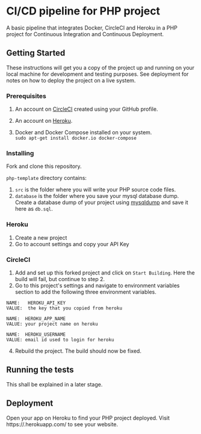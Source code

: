
# CI/CD pipeline for PHP project

A basic pipeline that integrates Docker, CircleCI and Heroku in a PHP project for Continuous Integration and Continuous Deployment.

## Getting Started

These instructions will get you a copy of the project up and running on your local machine for development and testing purposes. See deployment for notes on how to deploy the project on a live system.

### Prerequisites

1) An account on <a href="https://circleci.com/signup/">CircleCI</a> created using your GitHub profile.<br>

2) An account on <a href="https://signup.heroku.com/login">Heroku</a>.<br>

3) Docker and Docker Compose installed on your system.<br>
``` sudo apt-get install docker.io docker-compose ``` 

### Installing

Fork and clone this repository. <br>

```php-template``` directory contains:<br>
1) ```src``` is the folder where you will write your PHP source code files. <br>
2) ```database``` is the folder where you save your mysql database dump. Create a database dump of your project using <a href="https://dev.mysql.com/doc/refman/5.7/en/mysqldump.html">mysqldump</a> and save it here as ```db.sql```.<br>
<!--
3) ```.circleci``` is the folder which has the default configuration file for integrating your project with CircleCI. This file is enough to get your project up and running. You may have to later edit this file according to your project specific needs. <br>
4) ```Dockerfile``` is the file used by Docker to dockerize your project. This file is enough to get your project up and running. You may have to later edit this file according to your project specific needs.<br>
5) ```final-php.sh``` This file is enough to get your project up and running. You may have to later edit this file according to your project specific needs.
-->
### Heroku

1) Create a new project <br>
2) Go to account settings and copy your API Key <br>

### CircleCI

1) Add and set up this forked project and click on ```Start Building```. Here the build will fail, but continue to step 2. <br>
2) Go to this project's settings and navigate to environment variables section to add the following three environment variables. <br>

  ```
  NAME:   HEROKU_API_KEY  
  VALUE:  the key that you copied from heroku
                   
  NAME:  HEROKU_APP_NAME                
  VALUE: your project name on heroku
  
  NAME:  HEROKU_USERNAME               
  VALUE: email id used to login for heroku
```
4) Rebuild the project. The build should now be fixed.


## Running the tests

This shall be explained in a later stage.


## Deployment

Open your app on Heroku to find your PHP project deployed. Visit https://<your-app-name>.herokuapp.com/ to see your website. 
